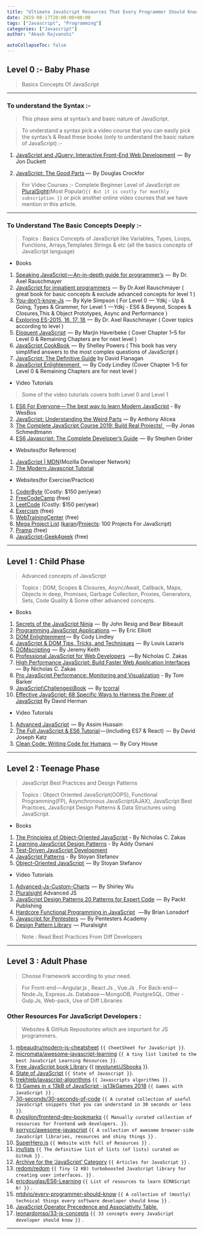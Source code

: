 ```yaml
---
title: "Ultimate JavaScript Resources That Every Programmer Should Know!!"
date: 2019-08-17T20:00:00+08:00
tags: ["Javascript", "Programming"]
categories: ["Javascript"]
author: "Akash Rajvanshi"

autoCollapseToc: false
---
```


## Level 0 :- Baby Phase

> Basics Concepts Of JavaScript

---

### To understand the Syntax :-

> This phase aims at syntax’s and basic nature of JavaScript.

> To understand a syntax pick a video course that you can easily pick the syntax’s & Read these books (only to understand the basic nature of JavaScript) :-

<!--more-->

1. [JavaScript and JQuery: Interactive Front-End Web Development](https://www.wiley.com/en-us/JavaScript+and+JQuery%3A+Interactive+Front+End+Web+Development-p-9781118531648)  —  By Jon Duckett

2. [JavaScript: The Good Parts](http://shop.oreilly.com/product/9780596517748.do) —  By Douglas Crockfor

> For Video Courses :- Complete Beginner Level of JavaScript on [PluralSight](https://www.pluralsight.com/)(Most Popular)`{{ But it is costly for monthly subscription }}` or pick another online video courses that we have mention in this article.

---

### To Understand The Basic Concepts Deeply :-

> Topics : Basics Concepts of JavaScript like Variables, Types, Loops, Functions, Arrays,Templates Strings & etc (all the basics concepts of JavaScript language)

- Books

1. [Speaking JavaScript — An-in-depth guide for programmer’s](http://speakingjs.com/es5/)  —  By Dr. Axel Rauschmayer
2. [JavaScript for impatient programmers](http://exploringjs.com/impatient-js/)  —  By Dr.Axel Rauschmayer
( great book for basic concepts & exclude advanced concepts for level 1 )
3. [You-don’t-know-Js](https://github.com/getify/You-Dont-Know-JS)  —  By Kyle Simpson
 ( For Level 0  —  Ydkj - Up & Going, Types & Grammer, for Level 1  — Ydkj - ES6 & Beyond, Scopes & Closures,This & Object Prototypes, Async and Performance )
4. [Exploring ES-2015, 16, 17, 18 ](http://exploringjs.com/index.html) —  By Dr. Axel Rauschmayer ( Cover topics according to level )
5. [Eloquent JavaScript](https://eloquentjavascript.net/)  —  By Marjin Haverbeke
( Cover Chapter 1–5 for Level 0 & Remaining Chapters are for next level )
6. [JavaScript CookBook ](http://shop.oreilly.com/product/9780596806149.do) —  By Shelley Powers
( This book has very simplified answers to the most complex questions of JavaScript )
1. [JavaScript: The Definitive Guide](https://www.amazon.com/JavaScript-Definitive-Guide-Activate-Guides/dp/0596805527/ref=aslisstl?ie=UTF8&redirect=true&linkCode=ll1&tag=eejs-20&linkId=11a79cf9e89a54625cb3a8e8ff2dc8d5) by David Flanagan
2. [JavaScript Enlightenment  ](http://www.javascriptenlightenment.com/) —  By Cody Lindley
(Cover Chapter 1–5 for Level 0 & Remaining Chapters are for next level )

- Video Tutorials

> Some of the video tutorials covers both Level 0 and Level 1

1. [ES6 For Everyone — The best way to learn Modern JavaScript](https://es6.io/) - By WesBos
2. [JavaScript: Understanding the Weird Parts](https://www.udemy.com/understand-javascript/) — By Anthony Alicea
3. [The Complete JavaScript Course 2019: Build Real Projects!  ](https://www.udemy.com/the-complete-javascript-course/) — By Jonas Schmedtmann
4. [ES6 Javascript: The Complete Developer’s Guide](https://www.udemy.com/javascript-es6-tutorial/)  —  By Stephen Grider

- Websites(for Reference)

1. [JavaScript | MDN](https://developer.mozilla.org/bm/docs/Web/JavaScript)(Mozilla Developer Network)
2. [The Modern Javascript Tutorial](https://javascript.info/)

- Websites(for Exercise/Practice)

1. [CoderByte](https://www.coderbyte.com/) (Costly: $150 per/year)
2. [FreeCodeCamp](https://www.freecodecamp.org/) (free)
3. [LeetCode](https://leetcode.com/) (Costly: $150 per/year)
4. [Exercism](https://exercism.io/) (free)
5. [WebTrainingCenter](http://www.webtrainingcentre.com/javascript-exercises/) (free)
6. [Mega Project List](https://github.com/karan/Projects) ([karan](https://github.com/karan)/[Projects](https://github.com/karan/Projects): 100 Projects For JavaScript)
7. [Pramp](https://www.pramp.com/#/) (free)
8. [JavaScript-Geek4geek](https://www.geeksforgeeks.org/javascript-tutorial/) (free)

---

## Level 1 : Child Phase

> Advanced concepts of JavaScript

> Topics : DOM, Scopes & Closures, Async/Await, Callback, Maps, Objects in deep, Promises, Garbage Collection, Proxies, Generators, Sets, Code Quality & Some other advanced concepts.

- Books

1. [Secrets of the JavaScript Ninja](https://www.manning.com/books/secrets-of-the-javascript-ninja)  —  By John Resig and Bear Bibeault
2. [Programming JavaScript Applications](https://www.oreilly.com/library/view/programming-javascript-applications/9781491950289/)  —  By Eric Elliott
3. [DOM Enlightenment](http://domenlightenment.com/) —  By Cody Lindley
4. [JavaScript & DOM Tips, Tricks, and Techniques](https://www.impressivewebs.com/javascript-dom-tips-tricks-techniques-ebook/)  —  By Louis Lazaris
5. [DOMscripting](https://domscripting.com/book/)  —  By Jeremy Keith
6. [Professional JavaScript for Web Developers](http://www.wrox.com/WileyCDA/WroxTitle/Professional-JavaScript-for-Web-Developers-3rd-Edition.productCd-1118222199.html)   — By Nicholas C. Zakas
7. [High Performance JavaScript: Build Faster Web Application Interfaces](http://shop.oreilly.com/product/9780596802806.do)  —  By Nicholas C. Zakas
8. [Pro JavaScript Performance: Monitoring and Visualization](https://www.apress.com/in/book/9781430247494) - By Tom Barker
9. [JavaScript\Challenges\Book](https://github.com/tcorral/javascript-challenges-book)  —  By [tcorral](https://github.com/tcorral)
10. [Effective JavaScript: 68 Specific Ways to Harness the Power of JavaScript](https://www.amazon.com/Effective-JavaScript-Specific-Software-Development/dp/0321812182/ref=aslisstl?ie=UTF8&redirect=true&linkCode=ll1&tag=eejs-20&linkId=4c5500843ce7dc958e290bdaeebd739b) By David Herman

- Video Tutorials

1. [Advanced JavaScript](https://www.udemy.com/javascript-advanced/)  —  By Assim Hussain
2. [The Full JavaScript & ES6 Tutorial ](https://www.udemy.com/es6-in-depth/)— (including ES7 & React)  —  By David Joseph Katz
3. [Clean Code: Writing Code for Humans ](https://www.pluralsight.com/courses/writing-clean-code-humans) —  By Cory House

---

## Level 2 : Teenage Phase

> JavaScript Best Practices and Design Patterns

> Topics : Object Oriented JavaScript(OOPS), Functional Programming(FP), Asynchronous JavaScript(AJAX), JavaScript Best Practices, JavaScript Design Patterns & Data Structures using JavaScript.

- Books

1. [The Principles of Object-Oriented JavaScript](https://nostarch.com/oojs) - By Nicholas C. Zakas
2. [Learning JavaScript Design Patterns](https://addyosmani.com/resources/essentialjsdesignpatterns/book/) - By Addy Osmani
3. [Test-Driven JavaScript Development](https://github.com/aisuhua/books-1/blob/master/tdd%20%2B%20bdd/Test-Driven%20JavaScript%20Development.pdf)
4. [JavaScript Patterns](http://shop.oreilly.com/product/9780596806767.do) - By Stoyan Stefanov
5. [Object-Oriented JavaScript ](https://www.packtpub.com/web-development/object-oriented-javascript) —  By Stoyan Stefanov

- Video Tutorials

1. [Advanced-Js-Custom-Charts](https://frontendmasters.com/courses/d3-js-custom-charts/)  —  By Shirley Wu
2. [Pluralsight](https://pluralsight.com) Advanced JS
3. [JavaScript Design Patterns 20 Patterns for Expert Code](http://JavaScript%20Design%20Patterns:%2020%20Patterns%20for%20Expert%20Code)  —  By Packt Publishing
4. [Hardcore Functional Programming in JavaScript](https://frontendmasters.com/courses/functional-javascript/)   — By Brian Lonsdorf
5. [Javascript for Pentesters](https://www.pentesteracademy.com/course?id=11)  —  By Pentesters Academy
6. [Design Pattern Library](https://www.pluralsight.com/courses/patterns-library)  —  Pluralsight

> Note : Read Best Practices From Diff Developers

---

## Level 3 : Adult Phase

> Choose Framework according to your need.

> For Front-end — Angular.js , React.Js , Vue.Js .
> For Back-end — Node.Js, Express.Js.
> Database — MongoDB, PostgreSQL.
> Other - Gulp.Js, Web-pack, Use of Diff Libraries

### Other Resources For JavaScript Developers :

> Websites & GitHub Repositories which are important for JS programmers.

1. [mbeaudru/modern-js-cheatsheet](https://github.com/mbeaudru/modern-js-cheatsheet) `{{ CheetSheet for JavaScript }}`.
2. [micromata/awesome-javascript-learning](https://github.com/micromata/awesome-javascript-learning) `{{ A tiny list limited to the best JavaScript Learning Resources }}`.
3. [Free JavaScript book Library](https://jsbooks.revolunet.com/) {{ [revolunet/JSbooks](https://github.com/revolunet/JSbooks) }}.
4. [State of JavaScript](https://stateofjs.com/) `{{ State of Javascript }}`.
5. [trekhleb/javascript-algorithms](https://github.com/trekhleb/javascript-algorithms) `{{ Javascripts algorithms }}` .
6. [13 Games in ≤ 13kB of JavaScript · js13kGames 2018](https://github.blog/2018-10-05-js13kgames-highlights-2018/) `{{ Games with JavaScript }}` .
7. [30-seconds/30-seconds-of-code](https://github.com/30-seconds/30-seconds-of-code) `{{ A curated collection of useful JavaScript snippets that you can understand in 30 seconds or less }}`.
8. [dypsilon/frontend-dev-bookmarks](https://github.com/dypsilon/frontend-dev-bookmarks) `{{ Manually curated collection of resources for frontend web developers. }}`.
9. [sorrycc/awesome-javascript](https://github.com/sorrycc/awesome-javascript) `{{ A collection of awesome browser-side JavaScript libraries, resources and shiny things }}` .
10. [SuperHero.js](http://superherojs.com/) `{{ Website with full of Resources }}` .
11. [jnv/lists](https://github.com/jnv/lists) `{{ The definitive list of lists (of lists) curated on GitHub }}` .
12. [Archive for the ‘JavaScript’ Category](https://www.phpied.com/category/javascript/) `{{ Articles for JavaScript }}` .
13. [redom/redom](https://github.com/redom/redom) `{{ Tiny (2 KB) turboboosted JavaScript library for creating user interfaces. }}` .
14. [ericdouglas/ES6-Learning](https://github.com/ericdouglas/ES6-Learning) `{{ List of resources to learn ECMAScript 6! }}` .
15. [mtdvio/every-programmer-should-know](https://github.com/mtdvio/every-programmer-should-know) `{{ A collection of (mostly) technical things every software developer should know }}` .
16. [JavaScript Operator Precedence and Associativity Table.](https://medium.com/@jstut/javascript-operator-precedence-and-associativity-table-71ee154079c)
17. [leonardomso/33-js-concepts](https://github.com/leonardomso/33-js-concepts) `{{ 33 concepts every JavaScript developer should know }}` .

---
